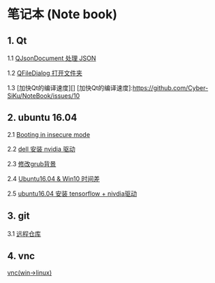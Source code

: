 # 笔记本 (Note book)

## 1. Qt

1.1 [QJsonDocument 处理 JSON][]

[QJsonDocument 处理 JSON]:https://github.com/Cyber-SiKu/NoteBook/issues/1

1.2 [QFileDialog 打开文件夹][]

[QFileDialog 打开文件夹]:https://github.com/Cyber-SiKu/NoteBook/issues/2
1.3 [加快Qt的编译速度][]
[加快Qt的编译速度]:https://github.com/Cyber-SiKu/NoteBook/issues/10

## 2. ubuntu 16.04

2.1 [Booting in insecure mode][]

[Booting in insecure mode]:https://github.com/Cyber-SiKu/NoteBook/issues/3

2.2 [dell 安装 nvidia 驱动][]

[dell 安装 nvidia 驱动]:https://github.com/Cyber-SiKu/NoteBook/issues/4


2.3 [修改grub背景][]

[修改grub背景]:https://github.com/Cyber-SiKu/NoteBook/issues/5

2.4 [Ubuntu16.04 & Win10 时间差][]

[Ubuntu16.04 & Win10 时间差]:https://github.com/Cyber-SiKu/NoteBook/issues/7

2.5 [ubuntu16.04 安装 tensorflow + nivdia驱动]

[ubuntu16.04 安装 tensorflow + nivdia驱动]:https://github.com/Cyber-SiKu/NoteBook/issues/8

## 3. git

3.1 [远程仓库][]

[远程仓库]:https://github.com/Cyber-SiKu/NoteBook/issues/6

## 4. vnc
[vnc(win->linux)][]

[vnc(win->linux)]:https://github.com/Cyber-SiKu/NoteBook/issues/9
